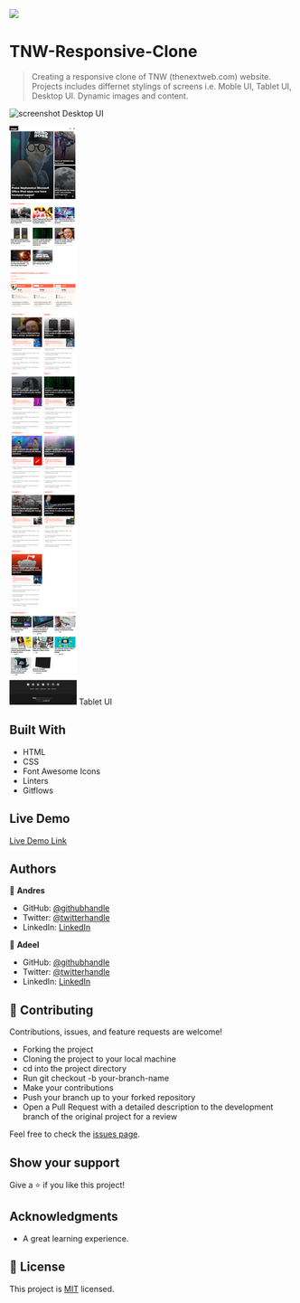 ![](https://img.shields.io/badge/Microverse-blueviolet)

# TNW-Responsive-Clone

> Creating a responsive clone of TNW (thenextweb.com) website. Projects includes differnet stylings of screens i.e. Moble UI, Tablet UI, Desktop UI. Dynamic images and content.



![screenshot](./assets/screenshot.png)
Desktop UI

![screenshot](./assets/screenshot-tab.png)
Tablet UI

## Built With

- HTML
- CSS
- Font Awesome Icons
- Linters
- Gitflows

## Live Demo

[Live Demo Link](https://helman101.github.io/responsive-desing-tnw/)

## Authors

👤 **Andres**

- GitHub: [@githubhandle](https://github.com/helman101)
- Twitter: [@twitterhandle](https://twitter.com/twitterhandle)
- LinkedIn: [LinkedIn](https://linkedin.com/linkedinhandle)

👤 **Adeel**

- GitHub: [@githubhandle](https://github.com/bashforger)
- Twitter: [@twitterhandle](https://twitter.com/bashforge)
- LinkedIn: [LinkedIn](https://linkedin.com/Muhammad-adeel-danish)

## 🤝 Contributing

Contributions, issues, and feature requests are welcome!

- Forking the project
- Cloning the project to your local machine
- cd into the project directory
- Run git checkout -b your-branch-name
- Make your contributions
- Push your branch up to your forked repository
- Open a Pull Request with a detailed description to the development branch of the original project for a review


Feel free to check the [issues page](issues/).

## Show your support

Give a ⭐️ if you like this project!

## Acknowledgments

- A great learning experience. 

## 📝 License

This project is [MIT](lic.url) licensed.
